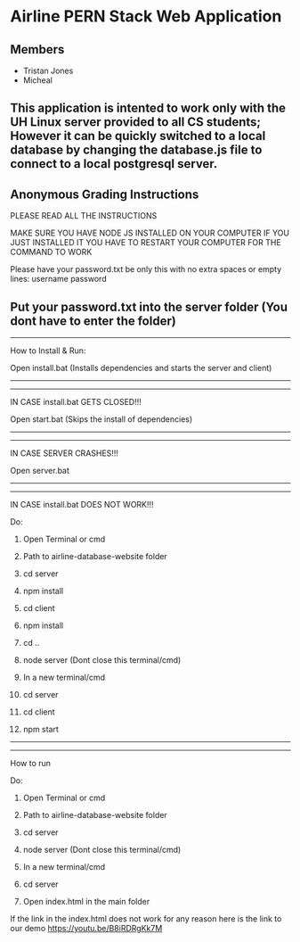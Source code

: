 # Airline PERN Stack Web Application

## Members
- Tristan Jones
- Micheal 

## This application is intented to work only with the UH Linux server provided to all CS students; However it can be quickly switched to a local database by changing the database.js file to connect to a local postgresql server.


## Anonymous Grading Instructions 

PLEASE READ ALL THE INSTRUCTIONS

MAKE SURE YOU HAVE NODE JS INSTALLED ON YOUR COMPUTER
IF YOU JUST INSTALLED IT YOU HAVE TO RESTART YOUR COMPUTER FOR THE COMMAND TO WORK

Please have your password.txt be only this with no extra spaces or empty lines:
username
password


Put your password.txt into the server folder 	(You dont have to enter the folder)
--------------------------------------------------------------------------
--------------------------------------------------------------------------


How to Install & Run:

Open install.bat           			(Installs dependencies and starts the server and client)


--------------------------------------------------------------------------
--------------------------------------------------------------------------


IN CASE install.bat GETS CLOSED!!!

Open start.bat              			(Skips the install of dependencies)

--------------------------------------------------------------------------
--------------------------------------------------------------------------


IN CASE SERVER CRASHES!!!

Open server.bat

--------------------------------------------------------------------------
--------------------------------------------------------------------------


IN CASE install.bat DOES NOT WORK!!!

Do:
1. Open Terminal or cmd

2. Path to airline-database-website folder

3. cd server

4. npm install

5. cd client

6. npm install

7. cd ..

8. node server (Dont close this terminal/cmd)

9. In a new terminal/cmd

10. cd server

11. cd client

12. npm start


--------------------------------------------------------------------------
--------------------------------------------------------------------------


How to run

Do:
1. Open Terminal or cmd

2. Path to airline-database-website folder

3. cd server

4. node server (Dont close this terminal/cmd)

5. In a new terminal/cmd

6. cd server

8. Open index.html in the main folder



If the link in the index.html does not work for any reason here is the link to our demo
https://youtu.be/B8iRDRgKk7M

